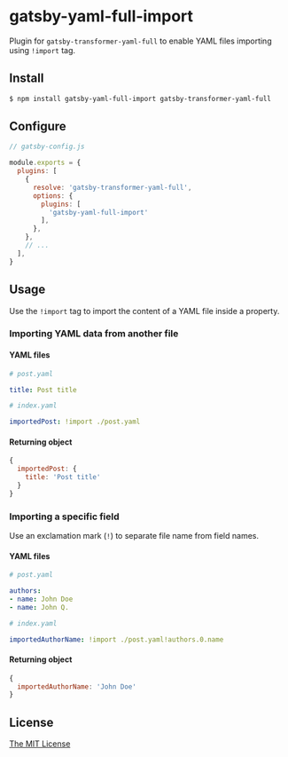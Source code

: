 # gatsby-yaml-full-import

Plugin for `gatsby-transformer-yaml-full` to enable YAML files importing using
`!import` tag.

## Install

```bash
$ npm install gatsby-yaml-full-import gatsby-transformer-yaml-full
```

## Configure

```javascript
// gatsby-config.js

module.exports = {
  plugins: [
    {
      resolve: 'gatsby-transformer-yaml-full',
      options: {
        plugins: [
          'gatsby-yaml-full-import'
        ],
      },
    },
    // ...
  ],
}
```

## Usage

Use the `!import` tag to import the content of a YAML file inside a property.

### Importing YAML data from another file

#### YAML files

```yaml
# post.yaml

title: Post title
```

```yaml
# index.yaml

importedPost: !import ./post.yaml
```

#### Returning object

```javascript
{
  importedPost: {
    title: 'Post title'
  }
}
```

### Importing a specific field

Use an exclamation mark (`!`) to separate file name from field names.

#### YAML files

```yaml
# post.yaml

authors:
- name: John Doe
- name: John Q.
```

```yaml
# index.yaml

importedAuthorName: !import ./post.yaml!authors.0.name
```

#### Returning object

```javascript
{
  importedAuthorName: 'John Doe'
}
```

## License

[The MIT License][L]

[L]: https://github.com/stldo/gatsby-transformer-yaml-full/blob/master/LICENSE
